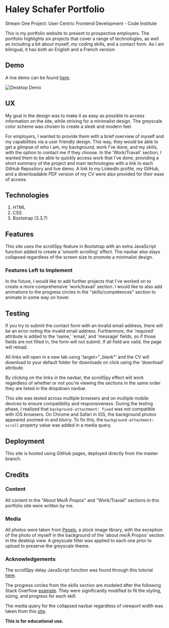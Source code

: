 # Haley Schafer Portfolio
Stream One Project: User Centric Frontend Development - Code Institute 

This is my portfolio website to present to prospective employers. The portfolio highlights six projects that cover a range of technologies, as well as including a bit about myself, my coding skills, and a contact form. As I am bilingual, it has both an English and a French version.


## Demo
A live demo can be found [here](https://hschafer2017.github.io/HSCHAFER-Portfolio/). 

![Desktop Demo](https://raw.githubusercontent.com/hschafer2017/HSCHAFER-Portfolio/master/images/Portfolio.gif "Desktop Demo")


## UX
My goal in the design was to make it as easy as possible to access information on the site, while striving for a minimalist design. The greyscale color scheme was chosen to create a sleek and modern feel. 

For employers, I wanted to provide them with a brief overview of myself and my capabilities via a user friendly design. This way, they would be able to get a glimpse of who I am, my background, work I've done, and my skills, with the option to contact me if they choose. In the 'Work/Travail' section, I wanted them to be able to quickly access work that I've done, providing a short summary of the project and main technologies with a link to each GitHub Repository and live demo. A link to my LinkedIn profile, my GitHub, and a downloadable PDF version of my CV were also provided for their ease of access. 


## Technologies
1. HTML
2. CSS
3. Bootstrap (3.3.7)


## Features
This site uses the scrollSpy feature in Bootstrap with an extra JavaScript function added to create a 'smooth scrolling' effect. The navbar also stays collapsed regardless of the screen size to promote a minimalist design.


### Features Left to Implement 
In the future, I would like to add further projects that I've worked on to create a more comprehensive 'work/travail' section. I would like to also add animations to the progress circles in the "skills/compétences" section to animate in some way on hover. 


## Testing 
If you try to submit the contact form with an invalid email address, there will be an error noting the invalid email address. Furthermore, the 'required' attribute is added to the 'name,' 'email,' and 'message' fields, so if those fields are not filled in, the form will not submit. If all field are valid, the page will reload. 

All links will open in a new tab using 'target="_blank"' and the CV will download to your default folder for downloads on click using the 'download' attribute. 

By clicking on the links in the navbar, the scrollSpy effect will work regardless of whether or not you're viewing the sections in the same order they are listed in the dropdown navbar. 

This site was tested across multiple browsers and on multiple mobile devices to ensure compatibility and responsiveness. During the testing phase, I realized that ```background-attachment: fixed``` was not compatible with iOS browsers. On Chrome and Safari in iOS, the background photos appeared zoomed-in and blurry. To fix this, the ```background-attachment: scroll``` property value was added in a media query. 


## Deployment 
This site is hosted using GitHub pages, deployed directly from the master branch. 


## Credits

### Content
All content in the "About Me/À Propos" and "Work/Travail" sections in this portfolio site were written by me. 

### Media 
All photos were taken from [Pexels](https://www.pexels.com/), a stock image library, with the exception of the photo of myself in the background of the 'about me/À Propos' section in the desktop view. A greyscale filter was applied to each one prior to upload to preserve the greyscale theme. 

### Acknowledgements 
The scrollSpy delay JavaScript function was found through this tutorial [here](https://www.abeautifulsite.net/smoothly-scroll-to-an-element-without-a-jquery-plugin-2). 

The progress circles from the skills section are modeled after the following Stack Overflow [example](https://stackoverflow.com/questions/14222138/css-progress-circle). They were significantly modified to fit the styling, sizing, and progress for each skill. 

The media query for the collapsed navbar regardless of viewport width was taken from this [site](https://www.codeply.com/go/iaM1zcNsQB/bootstrap-navbar-always-collapsed). 

**This is for educational use.** 